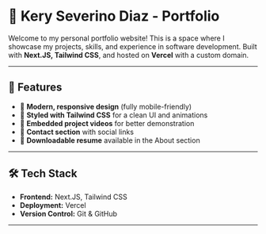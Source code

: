 # 🚀 Kery Severino Diaz - Portfolio

Welcome to my personal portfolio website! This is a space where I showcase my projects, skills, and experience in software development. Built with **Next.JS, Tailwind CSS**, and hosted on **Vercel** with a custom domain.

---

## 🌟 Features
- 🔹 **Modern, responsive design** (fully mobile-friendly)
- 🎨 **Styled with Tailwind CSS** for a clean UI and animations
- 🎥 **Embedded project videos** for better demonstration
- 🔗 **Contact section** with social links
- 📄 **Downloadable resume** available in the About section

---

## 🛠️ Tech Stack
- **Frontend:** Next.JS, Tailwind CSS
- **Deployment:** Vercel
- **Version Control:** Git & GitHub

---
